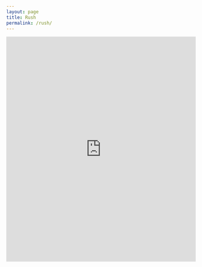 ```yaml
---
layout: page
title: Rush
permalink: /rush/
---
```


<iframe src="https://www.google.com/calendar/embed?showTitle=0&amp;showNav=0&amp;showPrint=0&amp;showTz=0&amp;mode=AGENDA&amp;height=600&amp;wkst=7&amp;bgcolor=%23FFFFFF&amp;src=4ia69p1c7b8ko266gdncicjq0o%40group.calendar.google.com&amp;color=%232F6309&amp;ctz=America%2FLos_Angeles" style=" border-width:0 " width="100%" height="600" frameborder="0" scrolling="no"></iframe>
